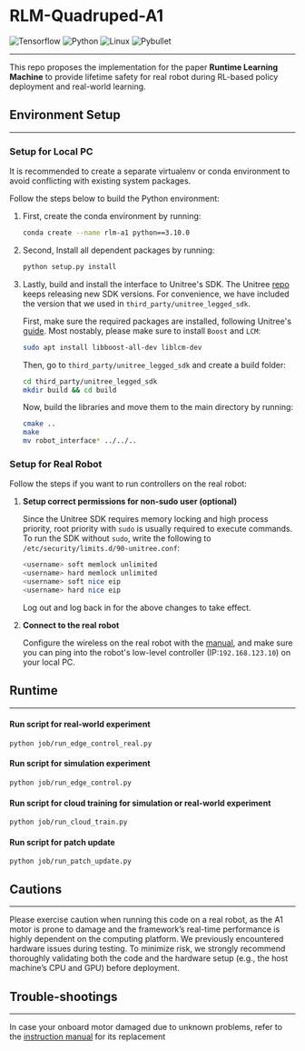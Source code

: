 # RLM-Quadruped-A1

![Tensorflow](https://img.shields.io/badge/Tensorflow-2.5.0-orange?logo=tensorflow)
![Python](https://img.shields.io/badge/Python-3.8+-blue?logo=python)
![Linux](https://img.shields.io/badge/Linux-22.04-yellow?logo=linux)
![Pybullet](https://img.shields.io/badge/Pybullet-3.2.6-brightgreen)

---

This repo proposes the implementation for the paper **Runtime Learning Machine** to
provide lifetime safety for real robot during RL-based policy deployment and real-world learning.

## Environment Setup

---

### Setup for Local PC

It is recommended to create a separate virtualenv or conda environment to avoid conflicting with existing system
packages.

Follow the steps below to build the Python environment:

1. First, create the conda environment by running:

   ```bash
   conda create --name rlm-a1 python==3.10.0 
   ```

2. Second, Install all dependent packages by running:

   ```bash
   python setup.py install
   ```

3. Lastly, build and install the interface to Unitree's SDK. The
   Unitree [repo](https://github.com/unitreerobotics/unitree_legged_sdk) keeps releasing new SDK versions. For
   convenience, we have included the version that we used in `third_party/unitree_legged_sdk`.

   First, make sure the required packages are installed, following
   Unitree's [guide](https://github.com/unitreerobotics/unitree_legged_sdk?tab=readme-ov-file#dependencies). Most
   nostably, please make sure to
   install `Boost` and `LCM`:

   ```bash
   sudo apt install libboost-all-dev liblcm-dev
   ```

   Then, go to `third_party/unitree_legged_sdk` and create a build folder:
   ```bash
   cd third_party/unitree_legged_sdk
   mkdir build && cd build
   ```

   Now, build the libraries and move them to the main directory by running:
   ```bash
   cmake ..
   make
   mv robot_interface* ../../..
   ```

### Setup for Real Robot

Follow the steps if you want to run controllers on the real robot:

1. **Setup correct permissions for non-sudo user (optional)**

   Since the Unitree SDK requires memory locking and high process priority, root priority with `sudo` is usually
   required to execute commands. To run the SDK without `sudo`, write the following
   to `/etc/security/limits.d/90-unitree.conf`:

   ```bash
   <username> soft memlock unlimited
   <username> hard memlock unlimited
   <username> soft nice eip
   <username> hard nice eip
   ```

   Log out and log back in for the above changes to take effect.

2. **Connect to the real robot**

   Configure the wireless on the real robot with the [manual](docs/A1_Wireless_Configuration.pdf), and make sure
   you can ping into the robot's low-level controller (IP:`192.168.123.10`) on your local PC.

[//]: # (3. **Test connection**)

[//]: # ()

[//]: # (   Start up the robot. After the robot stands up, enter joint-damping mode by pressing L2+B on the remote controller.)

[//]: # (   Then, run the following:)

[//]: # (   ```bash)

[//]: # (   python -m src.robots.a1_robot_exercise_example --use_real_robot=True)

[//]: # (   ```)

[//]: # ()

[//]: # (   The robot should be moving its body up and down following a pre-set trajectory. Terminate the script at any time to)

[//]: # (   bring the robot back to joint-damping position.)

## Runtime

---

#### Run script for real-world experiment

```Shell
python job/run_edge_control_real.py
```

#### Run script for simulation experiment

```Shell
python job/run_edge_control.py
```

#### Run script for cloud training for simulation or real-world experiment

```Shell
python job/run_cloud_train.py
```

#### Run script for patch update

```Shell
python job/run_patch_update.py
```

## Cautions

---

Please exercise caution when running this code on a real robot, as the A1 motor is prone to damage and the framework’s
real-time performance is highly dependent on the computing platform. We previously encountered hardware issues during
testing. To minimize risk, we strongly recommend thoroughly validating both the code and the hardware setup (e.g., the
host machine’s CPU and GPU) before deployment.

## Trouble-shootings

---

In case your onboard motor damaged due to unknown problems, refer to
the [instruction manual](docs/A1_Motor_Replacement.pdf) for its replacement